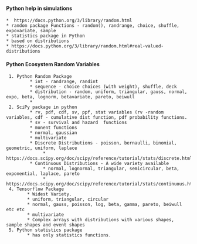 

#### Python help in simulations 

    *  https://docs.python.org/3/library/random.html
    * random package Functions - random(), randrange, choice, shuffle, expovariate, sample
    * statistics package in Python 
    * based on distributions 
    * https://docs.python.org/3/library/random.html#real-valued-distributions
    

#### Python Ecosystem Random Variables

     1. Python Random Package
             * int - randrange, randint
             * sequence - choice choices (with weight), shuffle, deck
             * distribution - random, uniform, triangular, gauss, normal, expo, beta, lognorm, betavariate, pareto, beiwull
             * 
     2. SciPy package in python
             * rv, pdf, cdf, sv, ppf, stat variables (rv -random variables, cdf - cumulative dist function, pdf probability functions.
             * sv - survival and hazard  functions
             * monent functions
             * normal, gaussian
             * multivariate
             * Discrete Distributions - poisson, bernaulli, binomial, geometric, uniform, laplace
                  * https://docs.scipy.org/doc/scipy/reference/tutorial/stats/discrete.html
             * Continuous Distributions - A wide variety available 
                  * normal, lognormal, triangular, semicircular, beta, exponential, laplace, pareto
                  * https://docs.scipy.org/doc/scipy/reference/tutorial/stats/continuous.html
     4. Tensorflow Package
            * Widest Variety.
            * uniform, triangular, circular
            * normal, gauss, poisson, log, beta, gamma, pareto, beiwull etc etc
            * multivariate
            * Complex arrays with distributions with various shapes, sample shapes and event shapes
     5. Python statistics package
            * has only statistics functions.
